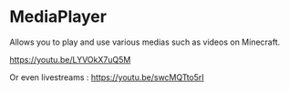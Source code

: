 # MediaPlayer
Allows you to play and use various medias such as videos on Minecraft.

https://youtu.be/LYVOkX7uQ5M

Or even livestreams : https://youtu.be/swcMQTto5rI
